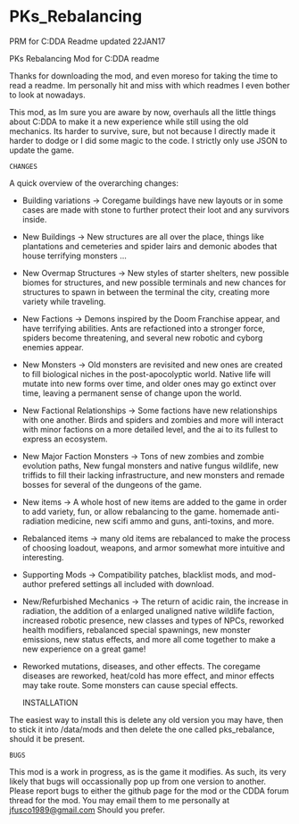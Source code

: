 # PKs_Rebalancing
PRM for C:DDA
Readme updated 22JAN17


PKs Rebalancing Mod for C:DDA readme

  Thanks for downloading the mod, and even moreso for taking the time to read a readme.  Im personally hit and miss with which readmes I even bother to look at nowadays.

                         
  This mod, as Im sure you are aware by now, overhauls all the little things about C:DDA to make it a new experience while still using the old mechanics.  Its harder to survive, sure, but not because I directly made it harder to dodge or I did some magic to the code.  I strictly only use JSON to update the game.


    CHANGES

  A quick overview of the overarching changes:

 - Building variations -> Coregame buildings have new layouts or in some cases are made with stone to further protect their loot and any survivors inside.
 - New Buildings ->  New structures are all over the place, things like plantations and cemeteries and spider lairs and demonic abodes that house terrifying monsters ...
 - New Overmap Structures -> New styles of starter shelters, new possible biomes for structures, and new possible terminals and new chances for structures to spawn in between the terminal the city, creating more variety while traveling.
 - New Factions -> Demons inspired by the Doom Franchise appear, and have terrifying abilities.  Ants are refactioned into a stronger force, spiders become threatening, and several new robotic and cyborg enemies appear.
 - New Monsters ->  Old monsters are revisited and new ones are created to fill biological niches in the post-apocolyptic world.  Native life will mutate into new forms over time, and older ones may go extinct over time, leaving a permanent sense of change upon the world.
 - New Factional Relationships -> Some factions have new relationships with one another.  Birds and spiders and zombies and more will interact with minor factions on a more detailed level, and the ai to its fullest to express an ecosystem.
 - New Major Faction Monsters -> Tons of new zombies and zombie evolution paths, New fungal monsters and native fungus wildlife, new triffids to fill their lacking infrastructure, and new monsters and remade bosses for several of the dungeons of the game.
 - New items ->  A whole host of new items are added to the game in order to add variety, fun, or allow rebalancing to the game.  homemade anti-radiation medicine, new scifi ammo and guns, anti-toxins, and more.
 - Rebalanced items -> many old items are rebalanced to make the process of choosing loadout, weapons, and armor somewhat more intuitive and interesting.
 - Supporting Mods -> Compatibility patches, blacklist mods, and mod-author prefered settings all included with download.
 - New/Refurbished Mechanics ->  The return of acidic rain, the increase in radiation, the addition of a enlarged unaligned native wildlife faction, increased robotic presence, new classes and types of NPCs, reworked health modifiers, rebalanced special spawnings, new monster emissions, new status effects, and more all come together to make a new experience on a great game!
 - Reworked mutations, diseases, and other effects.  The coregame diseases are reworked, heat/cold has more effect, and minor effects may take route.  Some monsters can cause special effects.



    INSTALLATION

  The easiest way to install this is delete any old version you may have, then to stick it into
      /data/mods
and then delete the one called pks_rebalance, should it be present.



    BUGS

 This mod is a work in progress, as is the game it modifies.  As such, its very likely that bugs will occassionally pop up from one version to another.  Please report bugs to either the github page for the mod or the CDDA forum thread for the mod.  You may email them to me personally at
    jfusco1989@gmail.com
Should you prefer.
